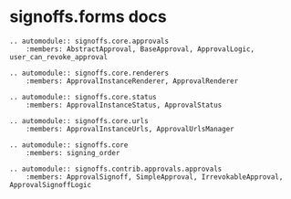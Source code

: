 # signoffs.forms docs

[//]: # (Collects documentation for all signoffs imports in signoffs.contrib)

```{eval-rst}
.. automodule:: signoffs.core.approvals
    :members: AbstractApproval, BaseApproval, ApprovalLogic, user_can_revoke_approval

.. automodule:: signoffs.core.renderers
    :members: ApprovalInstanceRenderer, ApprovalRenderer

.. automodule:: signoffs.core.status
    :members: ApprovalInstanceStatus, ApprovalStatus

.. automodule:: signoffs.core.urls
    :members: ApprovalInstanceUrls, ApprovalUrlsManager

.. automodule:: signoffs.core
    :members: signing_order

.. automodule:: signoffs.contrib.approvals.approvals
    :members: ApprovalSignoff, SimpleApproval, IrrevokableApproval, ApprovalSignoffLogic

```
